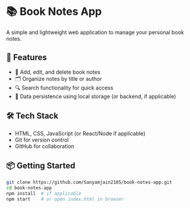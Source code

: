 # 📚 Book Notes App

A simple and lightweight web application to manage your personal book notes.

## 🚀 Features

- 📖 Add, edit, and delete book notes
- 🗂️ Organize notes by title or author
- 🔍 Search functionality for quick access
- 💾 Data persistence using local storage (or backend, if applicable)

## 🛠️ Tech Stack

- HTML, CSS, JavaScript (or React/Node if applicable)
- Git for version control
- GitHub for collaboration

## 📦 Getting Started

```bash
git clone https://github.com/Sanyamjain2105/book-notes-app.git
cd book-notes-app
npm install  # if applicable
npm start    # or open index.html in browser
